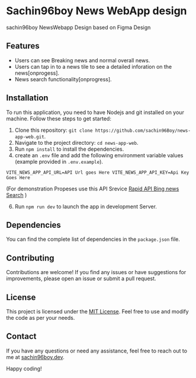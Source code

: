 # Sachin96boy News WebApp design

sachin96boy NewsWebapp Design based on Figma Design

## Features

- Users can see Breaking news and normal overall news.
- Users can tap in to a news tile to see a detailed inforation on the news[onprogess].
- News search functionality[onprogress].

## Installation

To run this application, you need to have Nodejs and git installed on your machine. Follow these steps to get started:

1. Clone this repository: `git clone https://github.com/sachin96Boy/news-app-web.git`.
2. Navigate to the project directory: `cd news-app-web`.
3. Run `npm install` to install the dependencies.
4. create an `.env` file and add the following environment variable values (example provided in `.env.example`).

``VITE_NEWS_APP_API_URL=API Url goes Here
VITE_NEWS_APP_API_KEY=Api Key Goes Here
``

(For demonstration Propeses use this API Srevice [Rapid API Bing news Search](https://rapidapi.com/microsoft-azure-org-microsoft-cognitive-services/api/bing-news-search1) )


6. Run `npm run dev` to launch the app in development Server.

## Dependencies

You can find the complete list of dependencies in the `package.json` file.

## Contributing

Contributions are welcome! If you find any issues or have suggestions for improvements, please open an issue or submit a pull request.

## License

This project is licensed under the [MIT License](LICENSE). Feel free to use and modify the code as per your needs.

## Contact

If you have any questions or need any assistance, feel free to reach out to me at [sachin96boy.dev](sachin96boy.dev).

Happy coding!